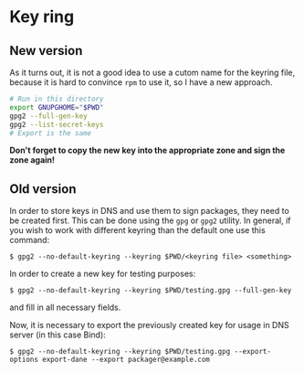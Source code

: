 # Key ring

## New version

As it turns out, it is not a good idea to use a cutom name for the keyring file, because it is hard to convince `rpm` to use it, so I have a new approach.

```bash
# Run in this directory
export GNUPGHOME="$PWD"
gpg2 --full-gen-key
gpg2 --list-secret-keys
# Export is the same
```

**Don't forget to copy the new key into the appropriate zone and sign the zone again!**

## Old version

In order to store keys in DNS and use them to sign packages, they need to be created first. This can be done using the `gpg` or `gpg2` utility. In general, if you wish to work with different keyring than the default one use this command:
```
$ gpg2 --no-default-keyring --keyring $PWD/<keyring file> <something>
```

In order to create a new key for testing purposes:
```
$ gpg2 --no-default-keyring --keyring $PWD/testing.gpg --full-gen-key
```
and fill in all necessary fields.

Now, it is necessary to export the previously created key for usage in DNS server (in this case Bind):
```
$ gpg2 --no-default-keyring --keyring $PWD/testing.gpg --export-options export-dane --export packager@example.com
```
